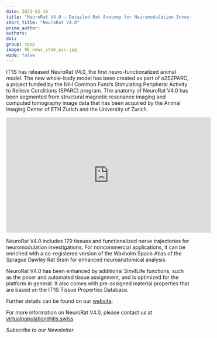 ```yaml
---
date: 2021-02-16
title: "NeuroRat V4.0 – Detailed Rat Anatomy for Neuromodulation Investigations"
short_title: "NeuroRat V4.0"
prime_author:
authors: 
doi: 
group: vpop
image: 06_news_item_pic.jpg
wide: false
---
```

IT’IS has released NeuroRat V4.0, the first neuro-functionalized animal model. The new whole-body model has been created as part of o2S2PARC, a project funded by the NIH Common Fund’s Stimulating Peripheral Activity to Relieve Conditions (SPARC) program. The anatomy of NeuroRat V4.0 has been segmented from structural magnetic resonance imaging and computed tomography image data that has been acquired by the Animal Imaging Center of ETH Zurich and the University of Zurich.
<iframe width="560" height="315" src="https://www.youtube.com/embed/qUY45c5c5zw" title="YouTube video player" frameborder="0" allow="accelerometer; autoplay; clipboard-write; encrypted-media; gyroscope; picture-in-picture" allowfullscreen></iframe>

NeuroRat V4.0 includes 179 tissues and functionalized nerve trajectories for neuromodulation investigations. For noncommercial applications, it can be enriched with a co-registered version of the Waxholm Space Atlas of the Sprague Dawley Rat Brain for enhanced neuroanatomical analysis.

NeuroRat V4.0 has been enhanced by additional Sim4Life functions, such as the poser and automated tissue assignment, and is optimized for the platform in general. It also comes with pre-assigned material properties that are based on the IT’IS Tissue Properties Database.

Further details can be found on our [website](https://itis.swiss/virtual-population/animal-models/animals/neurorat/).

For more information on NeuroRat V4.0, please contact us at [virtualpopulation@itis.swiss](mailto:virtualpopulation@itis.swiss)

*Subscribe to our Newsletter*
